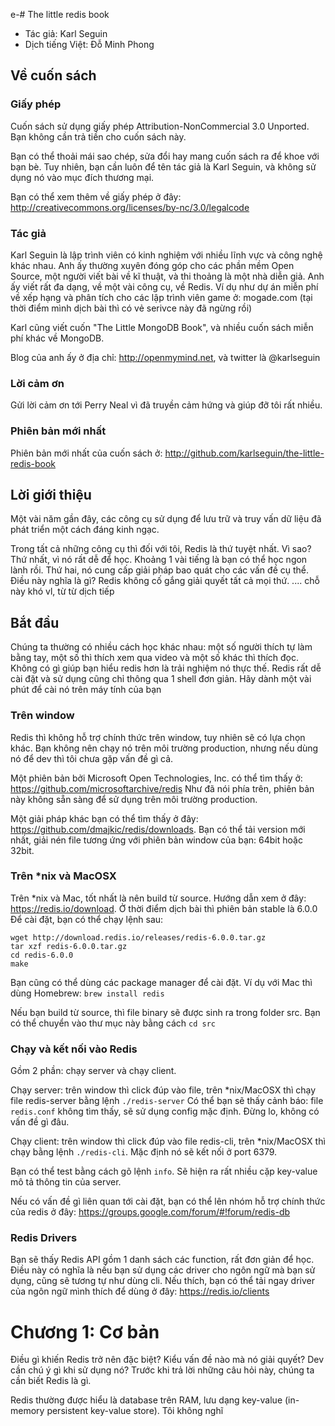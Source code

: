 e-# The little redis book
- Tác giả: Karl Seguin
- Dịch tiếng Việt: Đỗ Minh Phong

## Về cuốn sách
### Giấy phép
Cuốn sách sử dụng giấy phép Attribution-NonCommercial 3.0 Unported. Bạn không cần trả tiền cho cuốn sách này.

Bạn có thể thoải mái sao chép, sửa đổi hay mang cuốn sách ra để khoe với bạn bè. Tuy nhiên, bạn cần luôn để tên tác giả là Karl Seguin, và không sử dụng nó vào mục đích thương mại.

Bạn có thể xem thêm về giấy phép ở đây:
http://creativecommons.org/licenses/by-nc/3.0/legalcode

### Tác giả
Karl Seguin là lập trình viên có kinh nghiệm với nhiều lĩnh vực và công nghệ khác nhau. Anh ấy thường xuyên đóng góp cho các phần mềm Open Source, một người viết bài về kĩ thuật, và thi thoảng là một nhà diễn giả. Anh ấy viết rất đa dạng, về một vài công cụ, về Redis. Ví dụ như dự án miễn phí về xếp hạng và phân tích cho các lập trình viên game ở: mogade.com (tại thời điểm mình dịch bài thì có vẻ serivce này đã ngừng rồi)

Karl cũng viết cuốn "The Little MongoDB Book", và nhiều cuốn sách miễn phí khác về MongoDB.

Blog của anh ấy ở địa chỉ: http://openmymind.net, và twitter là @karlseguin

### Lời cảm ơn
Gửi lời cảm ơn tới Perry Neal vì đã truyền cảm hứng và giúp đỡ tôi rất nhiều.

### Phiên bản mới nhất
Phiên bản mới nhất của cuốn sách ở: http://github.com/karlseguin/the-little-redis-book


## Lời giới thiệu
Một vài năm gần đây, các công cụ sử dụng để lưu trữ và truy vấn dữ liệu đã phát triển một cách đáng kinh ngạc. 

Trong tất cả những công cụ thì đối với tôi, Redis là thứ tuyệt nhất. Vì sao? Thứ nhất, vì nó rất dễ để học. Khoảng 1 vài tiếng là bạn có thể học ngon lành rồi. Thứ hai, nó cung cấp giải pháp bao quát cho các vấn đề cụ thể. Điều này nghĩa là gì? Redis không cố gắng giải quyết tất cả mọi thứ.
....
chỗ này khó vl, từ từ dịch tiếp

## Bắt đầu
Chúng ta thường có nhiều cách học khác nhau: một số người thích tự làm bằng tay, một số thì thích xem qua video và một số khác thì thích đọc. Không có gì giúp bạn hiểu redis hơn là trải nghiệm nó thực thế.
Redis rất dễ cài đặt và sử dụng cũng chỉ thông qua 1 shell đơn giản. 
Hãy dành một vài phút để cài nó trên máy tính của bạn

### Trên window
Redis thì không hỗ trợ chính thức trên window, tuy nhiên sẽ có lựa chọn khác. Bạn không nên chạy nó trên môi trường production, nhưng nếu dùng nó để dev thì tôi chưa gặp vấn đề gì cả.

Một phiên bản bởi Microsoft Open Technologies, Inc. có thể tìm thấy ở: https://github.com/microsoftarchive/redis
Như đã nói phía trên, phiên bản này không sẵn sàng để sử dụng trên môi trường production.

Một giải pháp khác bạn có thể tìm thấy ở đây: https://github.com/dmajkic/redis/downloads.
Bạn có thể tải version mới nhất, giải nén file tương ứng với phiên bản window của bạn: 64bit hoặc 32bit.

### Trên *nix và MacOSX
Trên *nix và Mac, tốt nhất là nên build từ source. Hướng dẫn xem ở đây: https://redis.io/download. Ở thời điểm dịch bài thì phiên bản stable là 6.0.0
Để cài đặt, bạn có thể chạy lệnh sau:

```
wget http://download.redis.io/releases/redis-6.0.0.tar.gz
tar xzf redis-6.0.0.tar.gz
cd redis-6.0.0
make
```

Bạn cũng có thể dùng các package manager để cài đặt. Ví dụ với Mac thì dùng Homebrew: `brew install redis`

Nếu bạn build từ source, thì file binary sẽ được sinh ra trong folder src. Bạn có thể chuyển vào thư mục này bằng cách `cd src`

### Chạy và kết nối vào Redis
Gồm 2 phần: chạy server và chạy client.

Chạy server: trên window thì click đúp vào file, trên *nix/MacOSX thì chạy file redis-server bằng lệnh `./redis-server`
Có thể bạn sẽ thấy cảnh báo: file `redis.conf` không tìm thấy, sẽ sử dụng config mặc định. Đừng lo, không có vấn đề gì đâu. 

Chạy client: trên window thì click đúp vào file redis-cli, trên *nix/MacOSX thì chạy bằng lệnh `./redis-cli`.
Mặc định nó sẽ kết nối ở port 6379.

Bạn có thể test bằng cách gõ lệnh `info`. Sẽ hiện ra rất nhiều cặp key-value mô tả thông tin của server.

Nếu có vấn đề gì liên quan tới cài đặt, bạn có thể lên nhóm hỗ trợ chính thức của redis ở đây: https://groups.google.com/forum/#!forum/redis-db

### Redis Drivers
Bạn sẽ thấy Redis API gồm 1 danh sách các function, rất đơn giản để học.
Điều này có nghĩa là nếu bạn sử dụng các driver cho ngôn ngữ mà bạn sử dụng, cũng sẽ tương tự như dùng cli.
Nếu thích, bạn có thể tải ngay driver của ngôn ngữ mình thích để dùng ở đây: https://redis.io/clients

# Chương 1: Cơ bản
Điều gì khiến Redis trở nên đặc biệt? Kiểu vấn đề nào mà nó giải quyết? Dev cần chú ý gì khi sử dụng nó?
Trước khi trả lời những câu hỏi này, chúng ta cần biết Redis là gì.

Redis thường được hiểu là database trên RAM, lưu dạng key-value (in-memory persistent key-value store). Tôi không nghĩ
